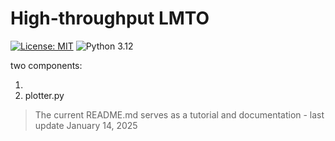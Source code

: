# High-throughput LMTO

[![License: MIT](https://img.shields.io/badge/License-MIT-yellow.svg)](https://github.com/OliynykLab/High-throughput-LMTO/blob/main/LICENSE)
![Python 3.12](https://img.shields.io/badge/python-3.12-blue.svg)

two components:

1. 
2. plotter.py

> The current README.md serves as a tutorial and documentation - last update January 14, 2025